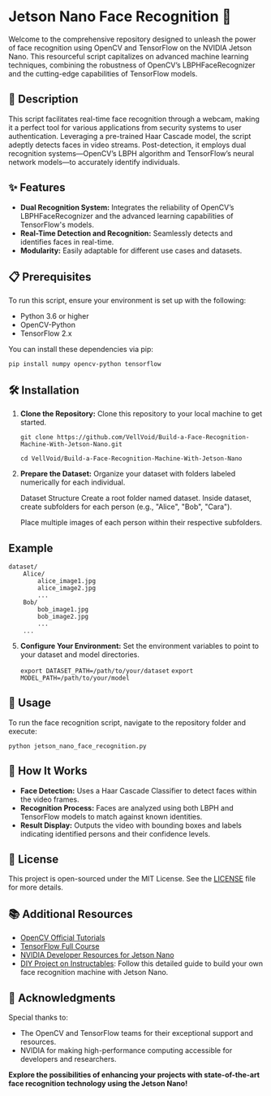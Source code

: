# Jetson Nano Face Recognition 🚀

Welcome to the comprehensive repository designed to unleash the power of face recognition using OpenCV and TensorFlow on the NVIDIA Jetson Nano. This resourceful script capitalizes on advanced machine learning techniques, combining the robustness of OpenCV’s LBPHFaceRecognizer and the cutting-edge capabilities of TensorFlow models.

## 📖 Description

This script facilitates real-time face recognition through a webcam, making it a perfect tool for various applications from security systems to user authentication. Leveraging a pre-trained Haar Cascade model, the script adeptly detects faces in video streams. Post-detection, it employs dual recognition systems—OpenCV’s LBPH algorithm and TensorFlow’s neural network models—to accurately identify individuals.

## ✨ Features

- **Dual Recognition System:** Integrates the reliability of OpenCV’s LBPHFaceRecognizer and the advanced learning capabilities of TensorFlow's models.
- **Real-Time Detection and Recognition:** Seamlessly detects and identifies faces in real-time.
- **Modularity:** Easily adaptable for different use cases and datasets.

## 📋 Prerequisites

To run this script, ensure your environment is set up with the following:
- Python 3.6 or higher
- OpenCV-Python
- TensorFlow 2.x

You can install these dependencies via pip:

    pip install numpy opencv-python tensorflow

## 🛠 Installation

1. **Clone the Repository:**
   Clone this repository to your local machine to get started.
   
       git clone https://github.com/VellVoid/Build-a-Face-Recognition-Machine-With-Jetson-Nano.git
   
       cd VellVoid/Build-a-Face-Recognition-Machine-With-Jetson-Nano

3. **Prepare the Dataset:**
   Organize your dataset with folders labeled numerically for each individual.

   Dataset Structure
    Create a root folder named dataset.
    Inside dataset, create subfolders for each person (e.g., "Alice", "Bob", "Cara").

   Place multiple images of each person within their respective subfolders.
## Example

```
dataset/
    Alice/
        alice_image1.jpg
        alice_image2.jpg
        ...
    Bob/
        bob_image1.jpg
        bob_image2.jpg
        ...
    ...
```


5. **Configure Your Environment:**
   Set the environment variables to point to your dataset and model directories.
   
   ```export DATASET_PATH=/path/to/your/dataset```
   ```export MODEL_PATH=/path/to/your/model```

## 🚀 Usage

To run the face recognition script, navigate to the repository folder and execute:

    python jetson_nano_face_recognition.py

## 🧠 How It Works

- **Face Detection:** Uses a Haar Cascade Classifier to detect faces within the video frames.
- **Recognition Process:** Faces are analyzed using both LBPH and TensorFlow models to match against known identities.
- **Result Display:** Outputs the video with bounding boxes and labels indicating identified persons and their confidence levels.

## 📜 License

This project is open-sourced under the MIT License. See the [LICENSE](LICENSE) file for more details.

## 📚 Additional Resources

- [OpenCV Official Tutorials](https://opencv.org/docs/)
- [TensorFlow Full Course](https://www.tensorflow.org/tutorials)
- [NVIDIA Developer Resources for Jetson Nano](https://developer.nvidia.com/embedded/learn/get-started-jetson-nano-devkit)
- [DIY Project on Instructables](https://www.instructables.com/Build-a-Face-Recognition-Machine-With-Jetson-Nano/): Follow this detailed guide to build your own face recognition machine with Jetson Nano.

## 🎉 Acknowledgments

Special thanks to:
- The OpenCV and TensorFlow teams for their exceptional support and resources.
- NVIDIA for making high-performance computing accessible for developers and researchers.

**Explore the possibilities of enhancing your projects with state-of-the-art face recognition technology using the Jetson Nano!**
